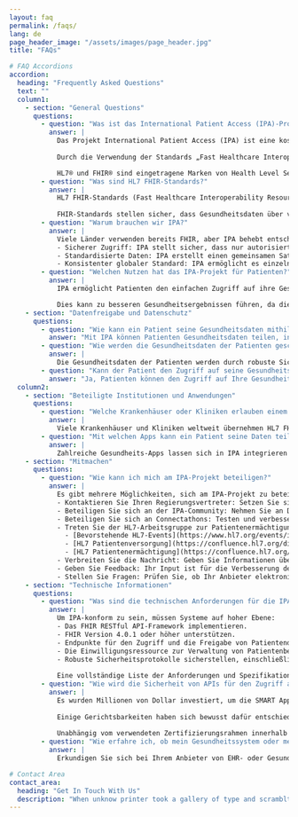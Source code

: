 ```yaml
---
layout: faq
permalink: /faqs/
lang: de
page_header_image: "/assets/images/page_header.jpg"
title: "FAQs"

# FAQ Accordions
accordion:
  heading: "Frequently Asked Questions"
  text: ""
  column1:
    - section: "General Questions"
      questions:
        - question: "Was ist das International Patient Access (IPA)-Projekt von HL7® und FHIR®?"
          answer: |
            Das Projekt International Patient Access (IPA) ist eine kostenlose und offene Initiative, die Patienten weltweit durch die sichere und selektive Weitergabe ihrer Gesundheitsdaten zwischen verschiedenen Gesundheitssystemen unterstützen soll. 
            
            Durch die Verwendung der Standards „Fast Healthcare Interoperability Resources“ (FHIR) von Health Level Seven (HL7) stellt IPA sicher, dass Patienten kontrollieren können, wer auf ihre Gesundheitsinformationen zugreift, während gleichzeitig ein Höchstmaß an Datenschutz und Privatsphäre gewährleistet wird.

            HL7® und FHIR® sind eingetragene Marken von Health Level Seven International und ihre Verwendung dieser Marken stellt keine Billigung durch HL7 dar.
        - question: "Was sind HL7 FHIR-Standards?"
          answer: |
            HL7 FHIR-Standards (Fast Healthcare Interoperability Resources) sind eine Reihe kostenloser und offener Richtlinien, die von Health Level Seven International (HL7) entwickelt wurden, um den elektronischen Austausch von Gesundheitsinformationen zu erleichtern. 
            
            FHIR-Standards stellen sicher, dass Gesundheitsdaten über verschiedene Systeme und Plattformen hinweg geteilt und verstanden werden können, was die Interoperabilität und eine verbesserte Patientenversorgung fördert.
        - question: "Warum brauchen wir IPA?"
          answer: | 
            Viele Länder verwenden bereits FHIR, aber IPA behebt entscheidende Einschränkungen:
            - Sicherer Zugriff: IPA stellt sicher, dass nur autorisierte Benutzer und Apps auf Gesundheitsinformationen zugreifen können, wodurch die Privatsphäre der Patienten geschützt wird. Es definiert, wie Apps mithilfe von Industriestandardmethoden (wie OAuth 2.0) die Berechtigung zum Zugriff auf Daten erhalten.
            - Standardisierte Daten: IPA erstellt einen gemeinsamen Satz von Datentypen und -formaten. Dies bedeutet, dass medizinische Apps weltweit auf verschiedenen Systemen konsistent funktionieren können, was die Entwicklung vereinfacht, die Interoperabilität und den Patientenzugriff verbessert.
            - Konsistenter globaler Standard: IPA ermöglicht es einzelnen Regionen und Nationen, bewährte FHIR-Standards wiederzuverwenden, um eine digitale Gesundheits-IT-Wirtschaft voranzutreiben und die Interoperabilität zu verbessern.
        - question: "Welchen Nutzen hat das IPA-Projekt für Patienten?"
          answer: |
            IPA ermöglicht Patienten den einfachen Zugriff auf ihre Gesundheitsdaten von verschiedenen Gesundheitsdienstleistern. Durch den einfachen Zugriff sind die Patienten besser informiert und können besser in ihre Gesundheitsentscheidungen eingebunden werden.

            Dies kann zu besseren Gesundheitsergebnissen führen, da die Patienten ihren Zustand verfolgen, ihre Behandlungen verstehen und effektiver mit ihren Gesundheitsdienstleistern kommunizieren können.
    - section: "Datenfreigabe und Datenschutz"
      questions:
        - question: "Wie kann ein Patient seine Gesundheitsdaten mithilfe von IPA teilen?"
          answer: "Mit IPA können Patienten Gesundheitsdaten teilen, indem sie Zugriff auf bestimmte Gesundheits-Apps gewähren. Dies geschieht über Einwilligungsverwaltungsfunktionen in IPA-konformen Systemen, sodass der Patient kontrollieren kann, wer seine Informationen sieht und zu welchem ​​Zweck."
        - question: "Wie werden die Gesundheitsdaten der Patienten geschützt?"
          answer: |
            Die Gesundheitsdaten der Patienten werden durch robuste Sicherheitsmaßnahmen geschützt, darunter Verschlüsselung, sichere Authentifizierung und die Einhaltung von Datenschutzbestimmungen wie der Datenschutz-Grundverordnung (DSGVO) und dem Health Insurance Portability and Accountability Act (HIPAA).
        - question: "Kann der Patient den Zugriff auf seine Gesundheitsdaten widerrufen?"
          answer: "Ja, Patienten können den Zugriff auf Ihre Gesundheitsdaten jederzeit widerrufen, da die patientengesteuerte Zustimmung ein wesentliches Merkmal unseres Systems ist. Es ist jedoch wichtig zu beachten, dass alle Daten, auf die vor dem Widerruf zugegriffen wurde, weiterhin der Datenschutzrichtlinie der App oder des Gesundheitssystems unterliegen, das auf die Informationen zugegriffen hat. Dies bedeutet, dass Sie deren Richtlinien überprüfen sollten, um zu verstehen, wie mit Ihren Daten nach dem Widerruf des Zugriffs verfahren wird."
  column2:
    - section: "Beteiligte Institutionen und Anwendungen"
      questions:
        - question: "Welche Krankenhäuser oder Kliniken erlauben einem Patienten, seine Daten mithilfe von IPA zu teilen?"
          answer: |
            Viele Krankenhäuser und Kliniken weltweit übernehmen HL7 FHIR-Standards und nehmen am IPA-Projekt teil. Um herauszufinden, ob Ihre lokalen Gesundheitsdienstleister IPA unterstützen, wenden Sie sich direkt an sie oder besuchen Sie unseren [offiziellen Blog](https://blog.hl7.org/international-patient-access){: target="_blank"} für eine Liste der teilnehmenden Institutionen.
        - question: "Mit welchen Apps kann ein Patient seine Daten teilen?"
          answer: |
            Zahlreiche Gesundheits-Apps lassen sich in IPA integrieren und bieten so nahtlose Möglichkeiten zum Datenaustausch. Diese reichen von persönlichen Gesundheitsmanagement-Tools bis hin zu speziellen medizinischen Anwendungen. Eine Beispielliste kompatibler Apps finden Sie in unserem [offiziellen Blog](https://blog.hl7.org/international-patient-access){: target="_blank"}.
    - section: "Mitmachen"
      questions:
        - question: "Wie kann ich mich am IPA-Projekt beteiligen?"
          answer: |
            Es gibt mehrere Möglichkeiten, sich am IPA-Projekt zu beteiligen:
            - Kontaktieren Sie Ihren Regierungsvertreter: Setzen Sie sich für die Übernahme von IPA-Standards in die nationale Gesundheitspolitik ein.
            - Beteiligen Sie sich an der IPA-Community: Nehmen Sie an Diskussionen auf dem [chat.fhir.org](https://chat.fhir.org/#narrow/channel/261969-IPA){: target="_blank"} Chat-Server.
            - Beteiligen Sie sich an Connectathons: Testen und verbessern Sie FHIR-Implementierungen bei gemeinsamen Veranstaltungen.
            - Treten Sie der HL7-Arbeitsgruppe zur Patientenermächtigung bei: Tragen Sie zu Initiativen bei, die die Patientenbeteiligung und -kontrolle über ihre Gesundheitsdaten verbessern.
              - [Bevorstehende HL7-Events](https://www.hl7.org/events/index.cfm){: target="_blank"}
              - [HL7 Patientenversorgung](https://confluence.hl7.org/display/PC){: target="_blank"}
              - [HL7 Patientenermächtigung](https://confluence.hl7.org/display/PE){: target="_blank"}
            - Verbreiten Sie die Nachricht: Geben Sie Informationen über das IPA-Projekt an Ihr Netzwerk weiter.
            - Geben Sie Feedback: Ihr Input ist für die Verbesserung der IPA-Standards von unschätzbarem Wert.
            - Stellen Sie Fragen: Prüfen Sie, ob Ihr Anbieter elektronischer Gesundheitsakten (EHR) IPA unterstützt.
    - section: "Technische Informationen"
      questions:
        - question: "Was sind die technischen Anforderungen für die IPA-Konformität?"
          answer: |
            Um IPA-konform zu sein, müssen Systeme auf hoher Ebene:
            - Das FHIR RESTful API-Framework implementieren.
            - FHIR Version 4.0.1 oder höher unterstützen.
            - Endpunkte für den Zugriff und die Freigabe von Patientendaten bereitstellen.
            - Die Einwilligungsressource zur Verwaltung von Patientenberechtigungen nutzen.
            - Robuste Sicherheitsprotokolle sicherstellen, einschließlich OAuth 2.0 und SMART auf FHIR.
             
            Eine vollständige Liste der Anforderungen und Spezifikationen finden Sie in der [International Patient Access API Specification](https://hl7.org/fhir/uv/ipa/){: target="_blank"}
        - question: "Wie wird die Sicherheit von APIs für den Zugriff auf Gesundheitsdaten gewährleistet?"
          answer: |
            Es wurden Millionen von Dollar investiert, um die SMART App Launch-Mechanismen im Rahmen des International Patient Access (IPA) zu sichern. 
            
            Einige Gerichtsbarkeiten haben sich bewusst dafür entschieden, auf eine App-Zertifizierung zu verzichten, sodass Entwickler selbstbewusst Innovationen entwickeln und gleichzeitig sicherstellen können, dass die Patientendaten geschützt sind.  
            
            Unabhängig vom verwendeten Zertifizierungsrahmen innerhalb einer Gerichtsbarkeit ermöglicht IPA eine robuste Sicherheit und unterstützt ein zuverlässiges, effizientes Gesundheitsinformationsmanagement.
        - question: "Wie erfahre ich, ob mein Gesundheitssystem oder meine elektronische Patientenakte IPA unterstützt?"
          answer: |
            Erkundigen Sie sich bei Ihrem Anbieter von EHR- oder Gesundheits-IT-Systemen, ob dieser die HL7 FHIR IPA-Standards unterstützt. Sie können auch in unserem [offiziellen Blog](https://blog.hl7.org/international-patient-access){: target="_blank"} nach einer Liste kompatibler Systeme und Anbieter suchen.

# Contact Area
contact_area:
  heading: "Get In Touch With Us"
  description: "When unknow printer took a gallery of type and scramblted it to make a type specimen book"
---
```

